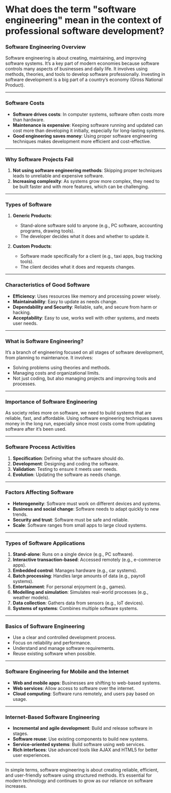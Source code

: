 # What does the term "software engineering" mean in the context of professional software development?

### **Software Engineering Overview**  
Software engineering is about creating, maintaining, and improving software systems. It’s a key part of modern economies because software controls many aspects of businesses and daily life. It involves using methods, theories, and tools to develop software professionally. Investing in software development is a big part of a country’s economy (Gross National Product).

---

### **Software Costs**  
- **Software drives costs**: In computer systems, software often costs more than hardware.  
- **Maintenance is expensive**: Keeping software running and updated can cost more than developing it initially, especially for long-lasting systems.  
- **Good engineering saves money**: Using proper software engineering techniques makes development more efficient and cost-effective.

---

### **Why Software Projects Fail**  
1. **Not using software engineering methods**: Skipping proper techniques leads to unreliable and expensive software.  
2. **Increasing complexity**: As systems grow more complex, they need to be built faster and with more features, which can be challenging.

---

### **Types of Software**  
1. **Generic Products**:  
   - Stand-alone software sold to anyone (e.g., PC software, accounting programs, drawing tools).  
   - The developer decides what it does and whether to update it.  

2. **Custom Products**:  
   - Software made specifically for a client (e.g., taxi apps, bug tracking tools).  
   - The client decides what it does and requests changes.

---

### **Characteristics of Good Software**  
- **Efficiency**: Uses resources like memory and processing power wisely.  
- **Maintainability**: Easy to update as needs change.  
- **Dependability and Security**: Reliable, safe, and secure from harm or hacking.  
- **Acceptability**: Easy to use, works well with other systems, and meets user needs.

---

### **What is Software Engineering?**  
It’s a branch of engineering focused on all stages of software development, from planning to maintenance. It involves:  
- Solving problems using theories and methods.  
- Managing costs and organizational limits.  
- Not just coding, but also managing projects and improving tools and processes.

---

### **Importance of Software Engineering**  
As society relies more on software, we need to build systems that are reliable, fast, and affordable. Using software engineering techniques saves money in the long run, especially since most costs come from updating software after it’s been used.

---

### **Software Process Activities**  
1. **Specification**: Defining what the software should do.  
2. **Development**: Designing and coding the software.  
3. **Validation**: Testing to ensure it meets user needs.  
4. **Evolution**: Updating the software as needs change.

---

### **Factors Affecting Software**  
- **Heterogeneity**: Software must work on different devices and systems.  
- **Business and social change**: Software needs to adapt quickly to new trends.  
- **Security and trust**: Software must be safe and reliable.  
- **Scale**: Software ranges from small apps to large cloud systems.

---

### **Types of Software Applications**  
1. **Stand-alone**: Runs on a single device (e.g., PC software).  
2. **Interactive transaction-based**: Accessed remotely (e.g., e-commerce apps).  
3. **Embedded control**: Manages hardware (e.g., car systems).  
4. **Batch processing**: Handles large amounts of data (e.g., payroll systems).  
5. **Entertainment**: For personal enjoyment (e.g., games).  
6. **Modelling and simulation**: Simulates real-world processes (e.g., weather models).  
7. **Data collection**: Gathers data from sensors (e.g., IoT devices).  
8. **Systems of systems**: Combines multiple software systems.

---

### **Basics of Software Engineering**  
- Use a clear and controlled development process.  
- Focus on reliability and performance.  
- Understand and manage software requirements.  
- Reuse existing software when possible.

---

### **Software Engineering for Mobile and the Internet**  
- **Web and mobile apps**: Businesses are shifting to web-based systems.  
- **Web services**: Allow access to software over the internet.  
- **Cloud computing**: Software runs remotely, and users pay based on usage.

---

### **Internet-Based Software Engineering**  
- **Incremental and agile development**: Build and release software in stages.  
- **Software reuse**: Use existing components to build new systems.  
- **Service-oriented systems**: Build software using web services.  
- **Rich interfaces**: Use advanced tools like AJAX and HTML5 for better user experiences.

---

In simple terms, software engineering is about creating reliable, efficient, and user-friendly software using structured methods. It’s essential for modern technology and continues to grow as our reliance on software increases.